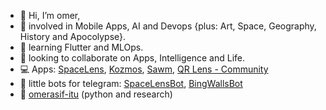 - 👋 Hi, I’m omer,
- 👀 involved in Mobile Apps, AI and Devops {plus: Art, Space, Geography, History and Apocolypse}.
- 🌱 learning Flutter and MLOps.
- 💞️ looking to collaborate on Apps, Intelligence and Life.
- 💻 Apps: [SpaceLens](https://play.google.com/store/apps/details?id=com.omerasif.spacelens), [Kozmos](https://play.google.com/store/apps/details?id=com.omerasif.kozmosapp), [Sawm](https://play.google.com/store/apps/details?id=com.omerasif.sawm), [QR Lens - Community](https://github.com/omerdotdev/qrlens-community)
- 🤖 little bots for telegram: [SpaceLensBot](https://t.me/spacelensbot), [BingWallsBot](https://t.me/bingwallsbot)
- :snake: [omerasif-itu](https://github.com/omerasif-itu) (python and research)
<!---
omerdotdev/omerdotdev is a ✨ special ✨ repository because its `README.md` (this file) appears on your GitHub profile.
You can click the Preview link to take a look at your changes.
--->
